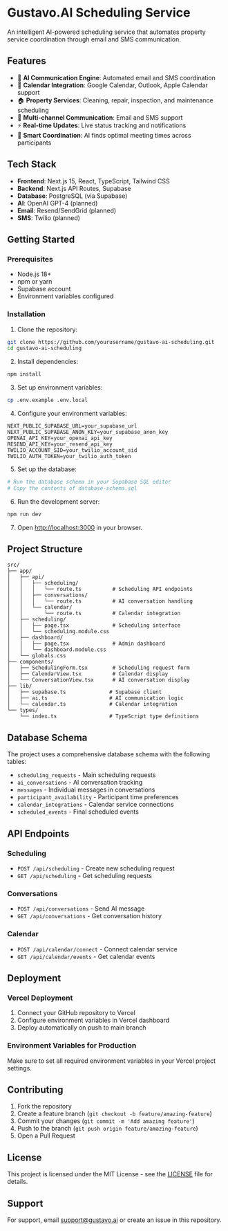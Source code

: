 # Gustavo.AI Scheduling Service

An intelligent AI-powered scheduling service that automates property service coordination through email and SMS communication.

## Features

- 🤖 **AI Communication Engine**: Automated email and SMS coordination
- 📅 **Calendar Integration**: Google Calendar, Outlook, Apple Calendar support
- 🏠 **Property Services**: Cleaning, repair, inspection, and maintenance scheduling
- 📱 **Multi-channel Communication**: Email and SMS support
- ⚡ **Real-time Updates**: Live status tracking and notifications
- 🔄 **Smart Coordination**: AI finds optimal meeting times across participants

## Tech Stack

- **Frontend**: Next.js 15, React, TypeScript, Tailwind CSS
- **Backend**: Next.js API Routes, Supabase
- **Database**: PostgreSQL (via Supabase)
- **AI**: OpenAI GPT-4 (planned)
- **Email**: Resend/SendGrid (planned)
- **SMS**: Twilio (planned)

## Getting Started

### Prerequisites

- Node.js 18+ 
- npm or yarn
- Supabase account
- Environment variables configured

### Installation

1. Clone the repository:
```bash
git clone https://github.com/yourusername/gustavo-ai-scheduling.git
cd gustavo-ai-scheduling
```

2. Install dependencies:
```bash
npm install
```

3. Set up environment variables:
```bash
cp .env.example .env.local
```

4. Configure your environment variables:
```env
NEXT_PUBLIC_SUPABASE_URL=your_supabase_url
NEXT_PUBLIC_SUPABASE_ANON_KEY=your_supabase_anon_key
OPENAI_API_KEY=your_openai_api_key
RESEND_API_KEY=your_resend_api_key
TWILIO_ACCOUNT_SID=your_twilio_account_sid
TWILIO_AUTH_TOKEN=your_twilio_auth_token
```

5. Set up the database:
```bash
# Run the database schema in your Supabase SQL editor
# Copy the contents of database-schema.sql
```

6. Run the development server:
```bash
npm run dev
```

7. Open [http://localhost:3000](http://localhost:3000) in your browser.

## Project Structure

```
src/
├── app/
│   ├── api/
│   │   ├── scheduling/
│   │   │   └── route.ts          # Scheduling API endpoints
│   │   ├── conversations/
│   │   │   └── route.ts          # AI conversation handling
│   │   └── calendar/
│   │       └── route.ts          # Calendar integration
│   ├── scheduling/
│   │   ├── page.tsx              # Scheduling interface
│   │   └── scheduling.module.css
│   ├── dashboard/
│   │   ├── page.tsx              # Admin dashboard
│   │   └── dashboard.module.css
│   └── globals.css
├── components/
│   ├── SchedulingForm.tsx        # Scheduling request form
│   ├── CalendarView.tsx          # Calendar display
│   └── ConversationView.tsx      # AI conversation display
├── lib/
│   ├── supabase.ts              # Supabase client
│   ├── ai.ts                    # AI communication logic
│   └── calendar.ts              # Calendar integration
└── types/
    └── index.ts                 # TypeScript type definitions
```

## Database Schema

The project uses a comprehensive database schema with the following tables:

- `scheduling_requests` - Main scheduling requests
- `ai_conversations` - AI conversation tracking
- `messages` - Individual messages in conversations
- `participant_availability` - Participant time preferences
- `calendar_integrations` - Calendar service connections
- `scheduled_events` - Final scheduled events

## API Endpoints

### Scheduling
- `POST /api/scheduling` - Create new scheduling request
- `GET /api/scheduling` - Get scheduling requests

### Conversations
- `POST /api/conversations` - Send AI message
- `GET /api/conversations` - Get conversation history

### Calendar
- `POST /api/calendar/connect` - Connect calendar service
- `GET /api/calendar/events` - Get calendar events

## Deployment

### Vercel Deployment

1. Connect your GitHub repository to Vercel
2. Configure environment variables in Vercel dashboard
3. Deploy automatically on push to main branch

### Environment Variables for Production

Make sure to set all required environment variables in your Vercel project settings.

## Contributing

1. Fork the repository
2. Create a feature branch (`git checkout -b feature/amazing-feature`)
3. Commit your changes (`git commit -m 'Add amazing feature'`)
4. Push to the branch (`git push origin feature/amazing-feature`)
5. Open a Pull Request

## License

This project is licensed under the MIT License - see the [LICENSE](LICENSE) file for details.

## Support

For support, email support@gustavo.ai or create an issue in this repository.

